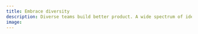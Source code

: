 ```yaml
---
title: Embrace diversity
description: Diverse teams build better product. A wide spectrum of ideas and experiences at the table are the key to holistic decision-making.
image:
---
```

